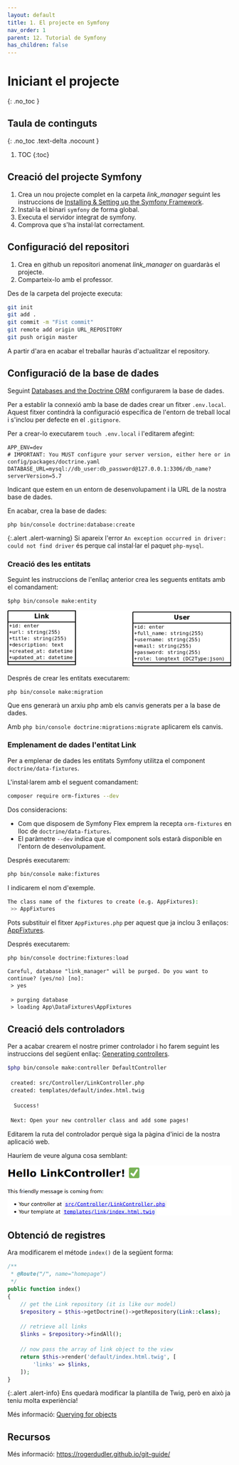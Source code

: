 ```yaml
---
layout: default
title: 1. El projecte en Symfony
nav_order: 1
parent: 12. Tutorial de Symfony
has_children: false 
---
```



# Iniciant el projecte
{: .no_toc }


## Taula de continguts
{: .no_toc .text-delta  .nocount }

1. TOC
{:toc}

## Creació del projecte Symfony
 1. Crea un nou projecte complet en la carpeta *link_manager* seguint les instruccions de [Installing & Setting up the Symfony Framework](https://symfony.com/doc/current/setup.html).
 2. Instal·la el binari `symfony` de forma global.
 3. Executa el servidor integrat de symfony.
 4. Comprova que s'ha instal·lat correctament.
 
## Configuració del repositori #
 1. Crea en github un repositori anomenat *link_manager* on guardaràs el projecte. 
 2. Comparteix-lo amb el professor.

Des de la carpeta del projecte executa:

```bash
git init
git add .
git commit -m "Fist commit"
git remote add origin URL_REPOSITORY
git push origin master
```
A partir d'ara en acabar el treballar hauràs d'actualitzar el repository.

## Configuració de la base de dades #

Seguint [Databases and the Doctrine ORM](https://symfony.com/doc/current/doctrine.html#configuring-the-database) configurarem la base de dades.

Per a establir la connexió amb la base de dades crear un fitxer `.env.local`. Aquest fitxer contindrà la configuració específica de l'entorn de treball local i s'inclou per defecte en el `.gitignore`.

Per a crear-lo executarem `touch .env.local` i l'editarem afegint:

```
APP_ENV=dev
# IMPORTANT: You MUST configure your server version, either here or in config/packages/doctrine.yaml
DATABASE_URL=mysql://db_user:db_password@127.0.0.1:3306/db_name?serverVersion=5.7
```
Indicant que estem en un entorn de desenvolupament i la URL de la nostra base de dades.

En acabar, crea la base de dades:

```
php bin/console doctrine:database:create
```

{:.alert .alert-warning}
Si apareix l'error `An exception occurred in driver: could not find driver` és perque cal instal·lar el paquet `php-mysql`.

### Creació des les entitats
Seguint les instruccions de l'enllaç anterior crea les seguents entitats amb el comandament:

```
$php bin/console make:entity
```

![Diagrama UML](images/uml-link-manager.png)

Després de crear les entitats executarem:

    php bin/console make:migration

Que ens generarà un arxiu php amb els canvis generats per a la base de dades.

Amb `php bin/console doctrine:migrations:migrate` aplicarem els canvis.


### Emplenament de dades l'entitat Link

Per a emplenar de dades les entitats Symfony utilitza el component `doctrine/data-fixtures`.

L'instal·larem amb el seguent comandament:

```bash
composer require orm-fixtures --dev
```

Dos consideracions:

 * Com que disposem de Symfony Flex emprem la recepta `orm-fixtures` en lloc de `doctrine/data-fixtures`.
 * El paràmetre `--dev` indica que el component sols estarà disponible en l'entorn de desenvolupament.

Després executarem:

```bash
php bin/console make:fixtures
```

I indicarem el nom d'exemple.
```bash
The class name of the fixtures to create (e.g. AppFixtures):
 >> AppFixtures
```

Pots substituir el fitxer `AppFixtures.php` per aquest que ja inclou 3 enllaços: [AppFixtures](resources/AppFixtures.php).

Després executarem:

    php bin/console doctrine:fixtures:load


```shell
Careful, database "link_manager" will be purged. Do you want to continue? (yes/no) [no]:
 > yes

 > purging database
 > loading App\DataFixtures\AppFixtures
```

## Creació dels controladors 

Per a acabar crearem el nostre primer controlador i ho farem seguint les instruccions del següent enllaç: [Generating controllers](https://symfony.com/doc/current/controller.html#generating-controllers).

```bash
$php bin/console make:controller DefaultController

 created: src/Controller/LinkController.php
 created: templates/default/index.html.twig
           
  Success! 
           
 Next: Open your new controller class and add some pages!
```

Editarem la ruta del controlador perquè siga la pàgina d'inici de la nostra aplicació web.

Hauríem de veure alguna cosa semblant:

![Link controller](images/hello-link-controller.png)


## Obtenció de registres


Ara modificarem el métode `index()` de la següent forma:

```php
/**
 * @Route("/", name="homepage")
 */
public function index()
{
    // get the Link repository (it is like our model)
    $repository = $this->getDoctrine()->getRepository(Link::class);

    // retrieve all links
    $links = $repository->findAll();
        
    // now pass the array of link object to the view 
    return $this->render('default/index.html.twig', [
        'links' => $links,
    ]);
}
```

{:.alert .alert-info}
Ens quedarà modificar la plantilla de Twig, però en això ja teniu molta experiència!


Més informació: [Querying for objects](https://symfony.com/doc/current/doctrine.html#querying-for-objects-the-repository)

## Recursos ##
Més informació: https://rogerdudler.github.io/git-guide/ 





